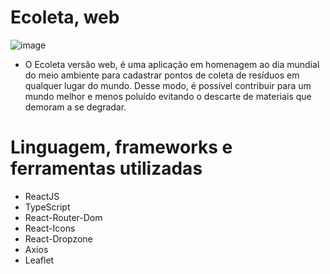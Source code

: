 # Ecoleta, web

![image](https://user-images.githubusercontent.com/59968647/83956384-d810ce80-a833-11ea-83d3-678346aea50d.png)

- O Ecoleta versão web, é uma aplicação em homenagem ao dia mundial do meio ambiente para cadastrar pontos de coleta de resíduos em qualquer lugar do mundo. Desse modo, é possível contribuir para um mundo melhor e menos poluído evitando o descarte de materiais que demoram a se degradar.

# Linguagem, frameworks e ferramentas utilizadas

- ReactJS
- TypeScript
- React-Router-Dom
- React-Icons
- React-Dropzone
- Axios
- Leaflet
